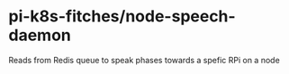 # pi-k8s-fitches/node-speech-daemon
Reads from Redis queue to speak phases towards a spefic RPi on a node
